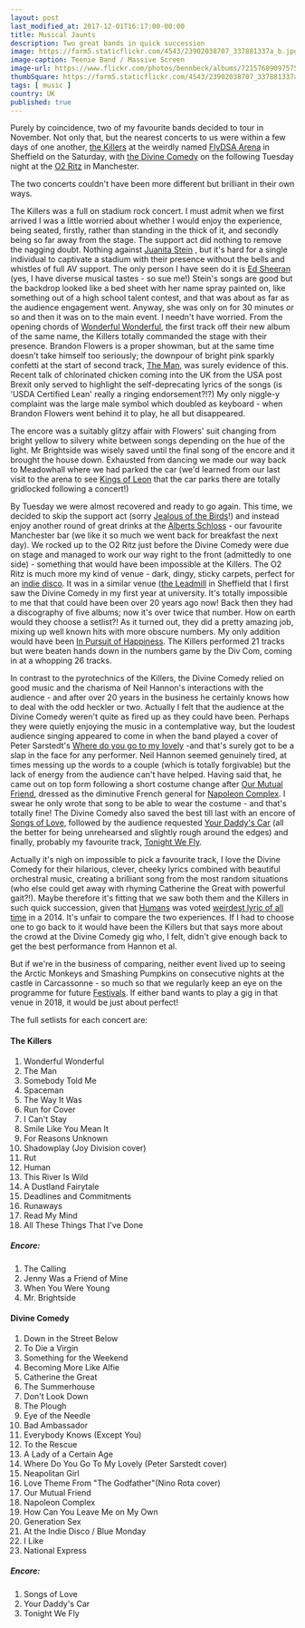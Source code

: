 ```yaml
---
layout: post
last_modified_at: 2017-12-01T16:17:00-00:00
title: Musical Jaunts
description: Two great bands in quick succession
image: https://farm5.staticflickr.com/4543/23902038707_337881337a_b.jpg
image-caption: Teenie Band / Massive Screen
image-url: https://www.flickr.com/photos/bennbeck/albums/72157689097575521
thumbSquare: https://farm5.staticflickr.com/4543/23902038707_337881337a_q.jpg
tags: [ music ]
country: UK
published: true
---
```


Purely by coincidence, two of my favourite bands decided to tour in November. Not only that, but the nearest concerts to us were within a few days of one another, [the Killers](http://www.thekillersmusic.com/) at the weirdly named [FlyDSA Arena](http://www.flydsaarena.co.uk/home) in Sheffield on the Saturday, with [the Divine Comedy](http://thedivinecomedy.com/) on the following Tuesday night at the [O2 Ritz](https://academymusicgroup.com/o2ritzmanchester/) in Manchester.

The two concerts couldn't have been more different but brilliant in their own ways.

The Killers was a full on stadium rock concert. I must admit when we first arrived I was a little worried about whether I would enjoy the experience, being seated, firstly, rather than standing in the thick of it, and secondly being so far away from the stage. The support act did nothing to remove the nagging doubt. Nothing against [Juanita Stein](http://www.juanitastein.com/) , but it's hard for a single individual to captivate a stadium with their presence without the bells and whistles of full AV support. The only person I have seen do it is [Ed Sheeran](http://www.edsheeran.com)  (yes, I have diverse musical tastes - so sue me!) Stein's songs are good but the backdrop looked like a bed sheet with her name spray painted on, like something out of a high school talent contest, and that was about as far as the audience engagement went. Anyway, she was only on for 30 minutes or so and then it was on to the main event. I needn't have worried. From the opening chords of [Wonderful Wonderful](http://www.thekillersmusic.com/music), the first track off their new album of the same name, the Killers totally commanded the stage with their presence. Brandon Flowers is a proper showman, but at the same time doesn't take himself too seriously; the downpour of bright pink sparkly confetti at the start of second track, [The Man](http://www.thekillersmusic.com/music), was surely evidence of this. Recent talk of chlorinated chicken coming into the UK from the USA post Brexit only served to highlight the self-deprecating lyrics of the songs (is 'USDA Certified Lean' really a ringing endorsement?!?) My only niggle-y complaint was the large male symbol which doubled as keyboard - when Brandon Flowers went behind it to play, he all but disappeared. 

The encore was a suitably glitzy affair with Flowers' suit changing from bright yellow to silvery white between songs depending on the hue of the light. Mr Brightside was wisely saved until the final song of the encore and it brought the house down. Exhausted from dancing we made our way back to Meadowhall where we had parked the car (we'd learned from our last visit to the arena to see [Kings of Leon](http://kingsofleon.com/) that the car parks there are totally gridlocked following a concert!)    

By Tuesday we were almost recovered and ready to go again. This time, we decided to skip the support act (sorry [Jealous of the Birds](https://www.jealousofthebirdsmusic.com/)!) and instead enjoy another round of great drinks at the [Alberts Schloss](http://albertsschloss.co.uk/) - our favourite Manchester bar (we like it so much we went back for breakfast the next day). We rocked up to the O2 Ritz just before the Divine Comedy were due on stage and managed to work our way right to the front (admittedly to one side) - something that would have been impossible at the Killers. The O2 Ritz is much more my kind of venue - dark, dingy, sticky carpets, perfect for an [indie disco]( http://thedivinecomedy.com/music/at-the-indie-disco). It was in a similar venue ([the Leadmill]( http://leadmill.co.uk/) in Sheffield that I first saw the Divine Comedy in my first year at university. It's totally impossible to me that that could have been over 20 years ago now! Back then they had a discography of five albums; now it's over twice that number. How on earth would they choose a setlist?! As it turned out, they did a pretty amazing job, mixing up well known hits with more obscure numbers. My only addition would have been [In Pursuit of Happiness](http://thedivinecomedy.com/music/a-short-album-about-love). The Killers performed 21 tracks but were beaten hands down in the numbers game by the Div Com, coming in at a whopping 26 tracks.

In contrast to the pyrotechnics of the Killers, the Divine Comedy relied on good music and the charisma of Neil Hannon's interactions with the audience - and after over 20 years in the business he certainly knows how to deal with the odd heckler or two. Actually I felt that the audience at the Divine Comedy weren't quite as fired up as they could have been. Perhaps they were quietly enjoying the music in a contemplative way, but the loudest audience singing appeared to come in when the band played a cover of Peter Sarstedt's [Where do you go to my lovely](https://www.youtube.com/watch?v=L8XQZYIiNgo) -and that's surely got to be a slap in the face for any performer. Neil Hannon seemed genuinely tired, at times messing up the words to a couple (which is totally forgivable) but the lack of energy from the audience can't have helped. Having said that, he came out on top form following a short costume change after [Our Mutual Friend]( http://thedivinecomedy.com/music/absent-friends), dressed as the diminutive French general for [Napoleon Complex]( http://thedivinecomedy.com/music/foreverland). I swear he only wrote that song to be able to wear the costume - and that's totally fine! The Divine Comedy also saved the best till last with an encore of [Songs of Love](http://thedivinecomedy.com/music/casanova), followed by the audience requested [Your Daddy's Car](http://thedivinecomedy.com/music/liberation) (all the better for being unrehearsed and slightly rough around the edges) and finally, probably my favourite track, [Tonight We Fly](http://thedivinecomedy.com/music/promenade). 

Actually it's nigh on impossible to pick a favourite track, I love the Divine Comedy for their hilarious, clever, cheeky lyrics combined with beautiful orchestral music, creating a brilliant song from the most random situations (who else could get away with rhyming Catherine the Great with powerful gait?!). Maybe therefore it's fitting that we saw both them and the Killers in such quick succession, given that [Humans](https://www.youtube.com/watch?v=RIZdjT1472Y) was voted [weirdest lyric of all time](https://www.theguardian.com/music/musicblog/2014/aug/01/weirdest-lyrics-of-all-time-the-killers) in a 2014. It's unfair to compare the two experiences. If I had to choose one to go back to it would have been the Killers but that says more about the crowd at the Divine Comedy gig who, I felt, didn't give enough back to get the best performance from Hannon et al. 

But if we're in the business of comparing, neither event lived up to seeing the Arctic Monkeys and Smashing Pumpkins on consecutive nights at the castle in Carcassonne - so much so that we regularly keep an eye on the programme for future [Festivals](http://festivaldecarcassonne.fr/en). If either band wants to play a gig in that venue in 2018, it would be just about perfect! 

The full setlists for each concert are:

#### The Killers 
1.	Wonderful Wonderful
2.	The Man
3.	Somebody Told Me
4.	Spaceman
5.	The Way It Was
6.	Run for Cover
7.	I Can't Stay
8.	Smile Like You Mean It
9.	For Reasons Unknown
10.	Shadowplay (Joy Division cover)
11.	Rut
12.	Human
13.	This River Is Wild
14.	A Dustland Fairytale
15.	Deadlines and Commitments
16.	Runaways
17.	Read My Mind
18.	All These Things That I've Done

##### Encore:
1.	The Calling
2.	Jenny Was a Friend of Mine
3.	When You Were Young
4.	Mr. Brightside


#### Divine Comedy 
1.	Down in the Street Below
2.	To Die a Virgin
3.	Something for the Weekend
4.	Becoming More Like Alfie
5.	Catherine the Great
6.	The Summerhouse
7.	Don't Look Down
8.	The Plough
9.	Eye of the Needle
10.	Bad Ambassador
11.	Everybody Knows (Except You)
12.	To the Rescue
13.	A Lady of a Certain Age
14.	Where Do You Go To My Lovely (Peter Sarstedt cover)
15.	Neapolitan Girl
16.	Love Theme From "The Godfather"(Nino Rota cover)
17.	Our Mutual Friend
18.	Napoleon Complex
19.	How Can You Leave Me on My Own
20.	Generation Sex
21.	At the Indie Disco / Blue Monday
22.	I Like
23.	National Express

##### Encore:
1.	Songs of Love
2.	Your Daddy's Car
3.	Tonight We Fly

